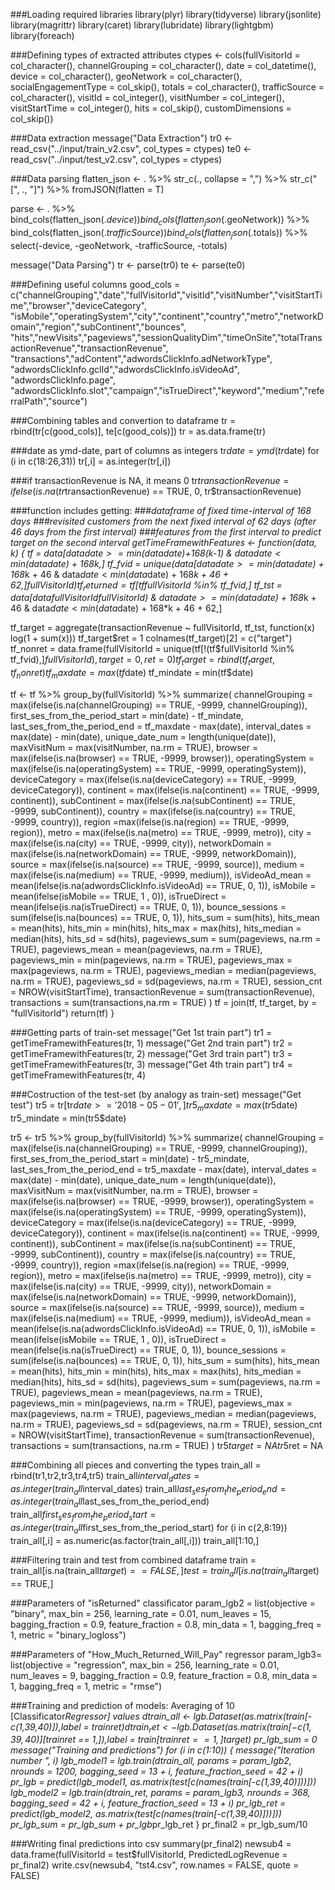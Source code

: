 ###Loading required libraries
library(plyr)
library(tidyverse)
library(jsonlite)
library(magrittr)
library(caret)
library(lubridate)
library(lightgbm)
library(foreach)

###Defining types of extracted attributes
ctypes <- cols(fullVisitorId = col_character(),
               channelGrouping = col_character(),
               date = col_datetime(),
               device = col_character(),
               geoNetwork = col_character(),
               socialEngagementType = col_skip(), 
               totals = col_character(),
               trafficSource = col_character(),
               visitId = col_integer(), 
               visitNumber = col_integer(),
               visitStartTime = col_integer(),
               hits = col_skip(),
               customDimensions = col_skip())

###Data extraction
message("Data Extraction")
tr0 <- read_csv("../input/train_v2.csv", col_types = ctypes)
te0 <- read_csv("../input/test_v2.csv", col_types = ctypes)

###Data parsing
flatten_json <- . %>% 
  str_c(., collapse = ",") %>% 
  str_c("[", ., "]") %>% 
  fromJSON(flatten = T)

parse <- . %>% 
  bind_cols(flatten_json(.$device)) %>%
  bind_cols(flatten_json(.$geoNetwork)) %>% 
  bind_cols(flatten_json(.$trafficSource)) %>% 
  bind_cols(flatten_json(.$totals)) %>% 
  select(-device, -geoNetwork, -trafficSource, -totals)

message("Data Parsing")
tr <- parse(tr0)
te <- parse(te0)

###Defining useful columns
good_cols = c("channelGrouping","date","fullVisitorId","visitId","visitNumber","visitStartTime","browser","deviceCategory",
              "isMobile","operatingSystem","city","continent","country","metro","networkDomain","region","subContinent","bounces",                              
              "hits","newVisits","pageviews","sessionQualityDim","timeOnSite","totalTransactionRevenue","transactionRevenue",
              "transactions","adContent","adwordsClickInfo.adNetworkType", "adwordsClickInfo.gclId","adwordsClickInfo.isVideoAd",
              "adwordsClickInfo.page", "adwordsClickInfo.slot","campaign","isTrueDirect","keyword","medium","referralPath","source")

###Combining tables and convertion to dataframe
tr = rbind(tr[c(good_cols)], te[c(good_cols)])
tr = as.data.frame(tr)

###date as ymd-date, part of columns as integers
tr$date = ymd(tr$date)
for (i in c(18:26,31))
  tr[,i] = as.integer(tr[,i])

###if transactionRevenue is NA, it means 0
tr$transactionRevenue = ifelse(is.na(tr$transactionRevenue) == TRUE, 0, tr$transactionRevenue)

###function includes getting:
###*dataframe of fixed time-interval of 168 days
###*revisited customers from the next fixed interval of 62 days (after 46 days from the first interval)
###*features from the first interval to predict target on the second interval
getTimeFramewithFeatures <- function(data, k)
{
  tf = data[data$date >= min(data$date)+168*(k-1) & data$date < min(data$date) + 168*k,]
  tf_fvid = unique(data[data$date >= min(data$date) + 168*k + 46 & data$date < min(data$date) + 168*k + 46 + 62,]$fullVisitorId)
  tf_returned = tf[tf$fullVisitorId %in% tf_fvid,]
  tf_tst = data[data$fullVisitorId %in% unique(tf_returned$fullVisitorId)
               & data$date >= min(data$date) + 168*k + 46 & data$date < min(data$date) + 168*k + 46 + 62,]
  
  tf_target = aggregate(transactionRevenue ~ fullVisitorId, tf_tst, function(x) log(1 + sum(x)))
  tf_target$ret = 1
  colnames(tf_target)[2] = c("target")
  tf_nonret = data.frame(fullVisitorId = unique(tf[!(tf$fullVisitorId %in% tf_fvid),]$fullVisitorId), target = 0, ret = 0)
  tf_target = rbind(tf_target, tf_nonret)
  tf_maxdate = max(tf$date)
  tf_mindate = min(tf$date)
  
  tf <- tf %>% 
    group_by(fullVisitorId) %>%
    summarize(
      channelGrouping = max(ifelse(is.na(channelGrouping) == TRUE, -9999, channelGrouping)),
      first_ses_from_the_period_start = min(date) - tf_mindate,
      last_ses_from_the_period_end = tf_maxdate - max(date),
      interval_dates = max(date) - min(date),
      unique_date_num = length(unique(date)),
      maxVisitNum = max(visitNumber, na.rm = TRUE),
      browser = max(ifelse(is.na(browser) == TRUE, -9999, browser)),
      operatingSystem = max(ifelse(is.na(operatingSystem) == TRUE, -9999, operatingSystem)),
      deviceCategory = max(ifelse(is.na(deviceCategory) == TRUE, -9999, deviceCategory)),
      continent = max(ifelse(is.na(continent) == TRUE, -9999, continent)),
      subContinent = max(ifelse(is.na(subContinent) == TRUE, -9999, subContinent)),
      country = max(ifelse(is.na(country) == TRUE, -9999, country)),
      region =max(ifelse(is.na(region) == TRUE, -9999, region)),
      metro = max(ifelse(is.na(metro) == TRUE, -9999, metro)),
      city = max(ifelse(is.na(city) == TRUE, -9999, city)),
      networkDomain = max(ifelse(is.na(networkDomain) == TRUE, -9999, networkDomain)),
      source = max(ifelse(is.na(source) == TRUE, -9999, source)),
      medium = max(ifelse(is.na(medium) == TRUE, -9999, medium)),
      isVideoAd_mean = mean(ifelse(is.na(adwordsClickInfo.isVideoAd) == TRUE, 0, 1)),
      isMobile = mean(ifelse(isMobile == TRUE, 1 , 0)),
      isTrueDirect = mean(ifelse(is.na(isTrueDirect) == TRUE, 0, 1)),
      bounce_sessions = sum(ifelse(is.na(bounces) == TRUE, 0, 1)),
      hits_sum = sum(hits),
      hits_mean = mean(hits),
      hits_min = min(hits),
      hits_max = max(hits),
      hits_median = median(hits),
      hits_sd = sd(hits),
      pageviews_sum = sum(pageviews, na.rm = TRUE),
      pageviews_mean = mean(pageviews, na.rm = TRUE),
      pageviews_min = min(pageviews, na.rm = TRUE),
      pageviews_max = max(pageviews, na.rm = TRUE),
      pageviews_median = median(pageviews, na.rm = TRUE),
      pageviews_sd = sd(pageviews, na.rm = TRUE),
      session_cnt = NROW(visitStartTime),
      transactionRevenue = sum(transactionRevenue),
      transactions  = sum(transactions,na.rm = TRUE)
    )
  tf = join(tf, tf_target, by = "fullVisitorId")
  return(tf)
}

###Getting parts of train-set 
message("Get 1st train part")
tr1 = getTimeFramewithFeatures(tr, 1)
message("Get 2nd train part")
tr2 = getTimeFramewithFeatures(tr, 2)
message("Get 3rd train part")
tr3 = getTimeFramewithFeatures(tr, 3)
message("Get 4th train part")
tr4 = getTimeFramewithFeatures(tr, 4)

###Costruction of the test-set (by analogy as train-set) 
message("Get test")
tr5 = tr[tr$date >=  '2018-05-01',]
tr5_maxdate = max(tr5$date)
tr5_mindate = min(tr5$date)

tr5 <- tr5 %>% 
  group_by(fullVisitorId) %>%
  summarize(
    channelGrouping = max(ifelse(is.na(channelGrouping) == TRUE, -9999, channelGrouping)),
    first_ses_from_the_period_start = min(date) - tr5_mindate,
    last_ses_from_the_period_end = tr5_maxdate - max(date),
    interval_dates = max(date) - min(date),
    unique_date_num = length(unique(date)),
    maxVisitNum = max(visitNumber, na.rm = TRUE),
    browser = max(ifelse(is.na(browser) == TRUE, -9999, browser)),
    operatingSystem = max(ifelse(is.na(operatingSystem) == TRUE, -9999, operatingSystem)),
    deviceCategory = max(ifelse(is.na(deviceCategory) == TRUE, -9999, deviceCategory)),
    continent = max(ifelse(is.na(continent) == TRUE, -9999, continent)),
    subContinent = max(ifelse(is.na(subContinent) == TRUE, -9999, subContinent)),
    country = max(ifelse(is.na(country) == TRUE, -9999, country)),
    region =max(ifelse(is.na(region) == TRUE, -9999, region)),
    metro = max(ifelse(is.na(metro) == TRUE, -9999, metro)),
    city = max(ifelse(is.na(city) == TRUE, -9999, city)),
    networkDomain = max(ifelse(is.na(networkDomain) == TRUE, -9999, networkDomain)),
    source = max(ifelse(is.na(source) == TRUE, -9999, source)),
    medium = max(ifelse(is.na(medium) == TRUE, -9999, medium)),
    isVideoAd_mean = mean(ifelse(is.na(adwordsClickInfo.isVideoAd) == TRUE, 0, 1)),
    isMobile = mean(ifelse(isMobile == TRUE, 1 , 0)),
    isTrueDirect = mean(ifelse(is.na(isTrueDirect) == TRUE, 0, 1)),
    bounce_sessions = sum(ifelse(is.na(bounces) == TRUE, 0, 1)),
    hits_sum = sum(hits),
    hits_mean = mean(hits),
    hits_min = min(hits),
    hits_max = max(hits),
    hits_median = median(hits),
    hits_sd = sd(hits),
    pageviews_sum = sum(pageviews, na.rm = TRUE),
    pageviews_mean = mean(pageviews, na.rm = TRUE),
    pageviews_min = min(pageviews, na.rm = TRUE),
    pageviews_max = max(pageviews, na.rm = TRUE),
    pageviews_median = median(pageviews, na.rm = TRUE),
    pageviews_sd = sd(pageviews, na.rm = TRUE),
    session_cnt = NROW(visitStartTime),
    transactionRevenue = sum(transactionRevenue),
    transactions  = sum(transactions, na.rm = TRUE)
  )
tr5$target = NA
tr5$ret = NA

###Combining all pieces and converting the types
train_all = rbind(tr1,tr2,tr3,tr4,tr5)
train_all$interval_dates = as.integer(train_all$interval_dates)
train_all$last_ses_from_the_period_end = as.integer(train_all$last_ses_from_the_period_end)
train_all$first_ses_from_the_period_start = as.integer(train_all$first_ses_from_the_period_start)
for (i in c(2,8:19))
  train_all[,i] = as.numeric(as.factor(train_all[,i]))
train_all[1:10,]

###Filtering train and test from combined dataframe
train = train_all[is.na(train_all$target) == FALSE,]
test =  train_all[is.na(train_all$target) == TRUE,]

###Parameters of "isReturned" classificator 
param_lgb2 = list(objective = "binary",
                  max_bin = 256,
                  learning_rate = 0.01,
                  num_leaves = 15,
                  bagging_fraction = 0.9,
                  feature_fraction = 0.8,
                  min_data = 1,
                  bagging_freq = 1,
                  metric = "binary_logloss")

###Parameters of "How_Much_Returned_Will_Pay" regressor
param_lgb3= list(objective = "regression",
                 max_bin = 256,
                 learning_rate = 0.01,
                 num_leaves = 9,
                 bagging_fraction = 0.9,
                 feature_fraction = 0.8,
                 min_data = 1,
                 bagging_freq = 1,
                 metric = "rmse")

###Training and prediction of models: Averaging of 10 [Classificator*Regressor] values
dtrain_all <- lgb.Dataset(as.matrix(train[-c(1,39,40)]),label = train$ret)
dtrain_ret <- lgb.Dataset(as.matrix(train[-c(1,39,40)][train$ret == 1,]),label = train[train$ret == 1,]$target)
pr_lgb_sum = 0
message("Training and predictions")
for (i in c(1:10)) {
  message("Iteration number ", i)
  lgb_model1 = lgb.train(dtrain_all, params = param_lgb2, nrounds = 1200, bagging_seed = 13 + i, feature_fraction_seed = 42 + i)
  pr_lgb = predict(lgb_model1, as.matrix(test[c(names(train[-c(1,39,40)]))]))
  lgb_model2 = lgb.train(dtrain_ret, params = param_lgb3, nrounds = 368, bagging_seed = 42 + i, feature_fraction_seed = 13 + i)
  pr_lgb_ret = predict(lgb_model2, as.matrix(test[c(names(train[-c(1,39,40)]))]))
  pr_lgb_sum = pr_lgb_sum + pr_lgb*pr_lgb_ret
}
pr_final2 = pr_lgb_sum/10

###Writing final predictions into csv
summary(pr_final2)
newsub4 = data.frame(fullVisitorId = test$fullVisitorId, PredictedLogRevenue = pr_final2)
write.csv(newsub4, "tst4.csv", row.names = FALSE, quote = FALSE)
